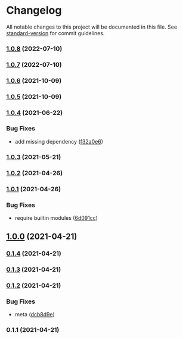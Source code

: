 # Changelog

All notable changes to this project will be documented in this file. See [standard-version](https://github.com/conventional-changelog/standard-version) for commit guidelines.

### [1.0.8](https://github.com/microlinkhq/local/compare/v1.0.7...v1.0.8) (2022-07-10)

### [1.0.7](https://github.com/microlinkhq/local/compare/v1.0.6...v1.0.7) (2022-07-10)

### [1.0.6](https://github.com/microlinkhq/local/compare/v1.0.5...v1.0.6) (2021-10-09)

### [1.0.5](https://github.com/microlinkhq/local/compare/v1.0.4...v1.0.5) (2021-10-09)

### [1.0.4](https://github.com/microlinkhq/local/compare/v1.0.3...v1.0.4) (2021-06-22)


### Bug Fixes

* add missing dependency ([f32a0e6](https://github.com/microlinkhq/local/commit/f32a0e6a4de94055e19d87ce7fb5d33a3424cb16))

### [1.0.3](https://github.com/microlinkhq/local/compare/v1.0.2...v1.0.3) (2021-05-21)

### [1.0.2](https://github.com/microlinkhq/local/compare/v1.0.1...v1.0.2) (2021-04-26)

### [1.0.1](https://github.com/microlinkhq/local/compare/v1.0.0...v1.0.1) (2021-04-26)


### Bug Fixes

* require builtin modules ([6d091cc](https://github.com/microlinkhq/local/commit/6d091ccc1c8673db1a4b0b9f14506ce10154a5a8))

## [1.0.0](https://github.com/microlinkhq/local/compare/v0.1.4...v1.0.0) (2021-04-21)

### [0.1.4](https://github.com/microlinkhq/local/compare/v0.1.3...v0.1.4) (2021-04-21)

### [0.1.3](https://github.com/microlinkhq/local/compare/v0.1.2...v0.1.3) (2021-04-21)

### [0.1.2](https://github.com/microlinkhq/local/compare/v0.1.1...v0.1.2) (2021-04-21)


### Bug Fixes

* meta ([dcb8d9e](https://github.com/microlinkhq/local/commit/dcb8d9e51975e68873276646f815e6ca93cbacd3))

### 0.1.1 (2021-04-21)
